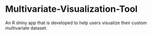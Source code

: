 # Multivariate-Visualization-Tool
An R shiny app that is developed to help users visualize their custom multivariate dataset.
